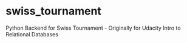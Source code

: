 # swiss_tournament
Python Backend for Swiss Tournament - Originally for Udacity Intro to Relational Databases
